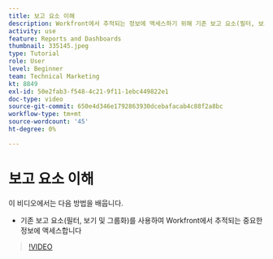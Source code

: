```yaml
---
title: 보고 요소 이해
description: Workfront에서 추적되는 정보에 액세스하기 위해 기존 보고 요소(필터, 보기 및 그룹화)를 사용하는 방법을 알아봅니다.
activity: use
feature: Reports and Dashboards
thumbnail: 335145.jpeg
type: Tutorial
role: User
level: Beginner
team: Technical Marketing
kt: 8849
exl-id: 50e2fab3-f548-4c21-9f11-1ebc449822e1
doc-type: video
source-git-commit: 650e4d346e1792863930dcebafacab4c88f2a8bc
workflow-type: tm+mt
source-wordcount: '45'
ht-degree: 0%

---
```


# 보고 요소 이해

이 비디오에서는 다음 방법을 배웁니다.

* 기존 보고 요소(필터, 보기 및 그룹화)를 사용하여 Workfront에서 추적되는 중요한 정보에 액세스합니다

>[!VIDEO](https://video.tv.adobe.com/v/335145/?quality=12&learn=on)
